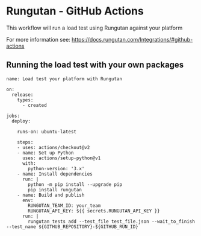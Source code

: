 # Rungutan - GitHub Actions

This workflow will run a load test using Rungutan against your platform

For more information see: https://docs.rungutan.com/Integrations/#github-actions

## Running the load test with your own packages

```
name: Load test your platform with Rungutan

on:
  release:
    types:
      - created

jobs:
  deploy:

    runs-on: ubuntu-latest

    steps:
    - uses: actions/checkout@v2
    - name: Set up Python
      uses: actions/setup-python@v1
      with:
        python-version: '3.x'
    - name: Install dependencies
      run: |
        python -m pip install --upgrade pip
        pip install rungutan
    - name: Build and publish
      env:
        RUNGUTAN_TEAM_ID: your_team
        RUNGUTAN_API_KEY: ${{ secrets.RUNGUTAN_API_KEY }}
      run: |
        rungutan tests add --test_file test_file.json --wait_to_finish --test_name ${GITHUB_REPOSITORY}-${GITHUB_RUN_ID}
```